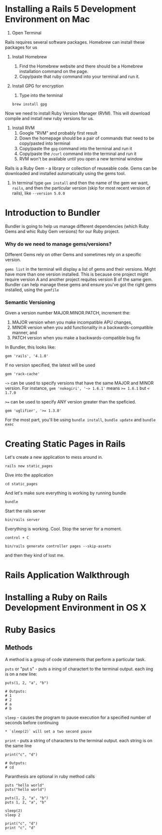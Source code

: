 # Installing a Rails 5 Development Environment on Mac
1. Open Terminal

Rails requires several software packages. Homebrew can install these packages for us

1. Install Homebrew
 	1. Find the Homebrew website and there should be a Homebrew installation command on the page.
	2. Copy/paste that ruby command into your terminal and run it.
2. Install GPG for encryption
	1. Type into the terminal

	``` brew install gpg ```

Now we need to install Ruby Version Manager (RVM). This will download compile and install new ruby versions for us.

1. Install RVM
	1. Google "RVM" and probably first result
	2. Down the homepage should be a pair of commands that need to be copy/pasted into terminal
	3. Copy/paste the `gpg` command into the terminal and run it
	4. Copy/paste the `/curl` command into the terminal and run it
	5. RVM won't be available until you open a new terminal window
	
Rails is a Ruby Gem - a library or collection of reuseable code. Gems can be downloaded and installed automatically using the gems tool.

1. In terminal type `gem install` and then the name of the gem we want, `rails`, and then the particular version (skip for most recent version of rails), like `--version 5.0.0`

# Introduction to Bundler
Bundler is going to help us manage different dependencies (which Ruby Gems and whic Ruby Gem versions) for our Ruby project.

### Why do we need to manage gems/versions?
Different Gems rely on other Gems and sometimes rely on a specific version.

`gems list` in the terminal will display a list of gems and their versions. Might have more than one version installed. This is because one project might require version A and another project requites version B of the same gem. Bundler can help manage these gems and ensure you've got the right gems installed, using the `gemfile`

### Semantic Versioning
Given a version number MAJOR.MINOR.PATCH, increment the:
1. MAJOR version when you make incompatible APU changes,
2. MINOR version when you add functionality in a backwards-compatible manner, and 
3. PATCH version when you make a backwards-compatible bug fix

In Bundler, this looks like:

``` gem 'rails', '4.1.0' ```

If no version specified, the latest will be used

``` gem 'rack-cache' ```

`~>` can be used to specify versions that have the same MAJOR and MINOR version. For instance, `gem 'nokogiri', '~> 1.6.1'` means `>= 1.6.1` but `< 1.7.0`

`>=` can be used to specify ANY version greater than the speficied.

``` gem 'uglifier', '>= 1.3.0' ```

For the most part, you'll be using `bundle install`, `bundle update` and `bundle exec`

# Creating Static Pages in Rails

Let's create a new application to mess around in.

``` rails new static_pages ```

Dive into the application

``` cd static_pages ```

And let's make sure everything is working by running bundle

``` bundle ```

Start the rails server

``` bin/rails server ```

Everything is working. Cool. Stop the server for a moment.

``` control + C ```
	
``` bin/rails generate controller pages --skip-assets ```

and then they kind of lost me.

# Rails Application Walkthrough

# Installing a Ruby on Rails Development Environment in OS X

# Ruby Basics
## Methods

A method is a group of code statements that perform a particular task.

`puts` or "put s" - puts a ining of charactert to the terminal output. each iing is on a new line:

```
puts(1, 2, "a", "b")

# Outputs: 
# 1
# 2
# a
# b
```

`sleep` - causes the program to pause execution for a specified number of seconds before continuing


	* `sleep(2)` will set a two second pause

`print` - puts a string of characters to the terminal output. each string is on the same line

```
print("c", "d")

# Outputs:
# cd
```

Paranthesis are optional in ruby method calls
```
puts "hello world"
puts("hello world")

puts(1, 2, "a", "b")
puts 1, 2, "a", "b"

sleep(2)
sleep 2

print("c", "d")
print "c", "d"
```
